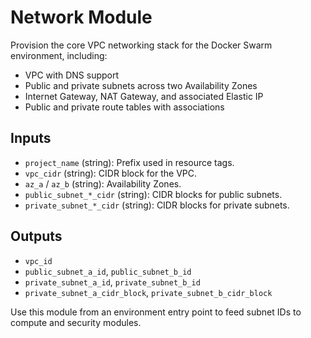 # Network Module

Provision the core VPC networking stack for the Docker Swarm environment, including:

- VPC with DNS support
- Public and private subnets across two Availability Zones
- Internet Gateway, NAT Gateway, and associated Elastic IP
- Public and private route tables with associations

## Inputs
- `project_name` (string): Prefix used in resource tags.
- `vpc_cidr` (string): CIDR block for the VPC.
- `az_a` / `az_b` (string): Availability Zones.
- `public_subnet_*_cidr` (string): CIDR blocks for public subnets.
- `private_subnet_*_cidr` (string): CIDR blocks for private subnets.

## Outputs
- `vpc_id`
- `public_subnet_a_id`, `public_subnet_b_id`
- `private_subnet_a_id`, `private_subnet_b_id`
- `private_subnet_a_cidr_block`, `private_subnet_b_cidr_block`

Use this module from an environment entry point to feed subnet IDs to compute and security modules.

